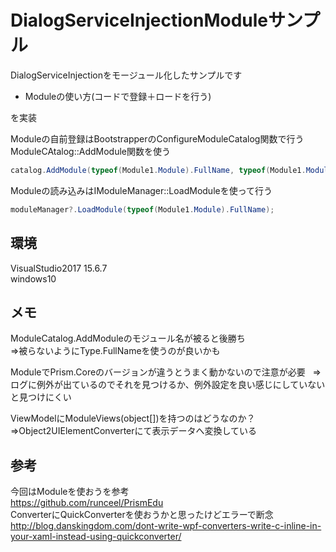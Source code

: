 ﻿# DialogServiceInjectionModuleサンプル
DialogServiceInjectionをモージュール化したサンプルです  

- Moduleの使い方(コードで登録＋ロードを行う)

を実装  

Moduleの自前登録はBootstrapperのConfigureModuleCatalog関数で行う  
ModuleCAtalog::AddModule関数を使う  
```cs:Bootstrapper.cs
catalog.AddModule(typeof(Module1.Module).FullName, typeof(Module1.Module).AssemblyQualifiedName, InitializationMode.OnDemand);
```

Moduleの読み込みはIModuleManager::LoadModuleを使って行う  
```cs:MainWindowViewModel.cs
moduleManager?.LoadModule(typeof(Module1.Module).FullName);
```



## 環境
VisualStudio2017 15.6.7  
windows10  

## メモ
ModuleCatalog.AddModuleのモジュール名が被ると後勝ち  
⇒被らないようにType.FullNameを使うのが良いかも  

ModuleでPrism.Coreのバージョンが違うとうまく動かないので注意が必要  
⇒ログに例外が出ているのでそれを見つけるか、例外設定を良い感じにしていないと見つけにくい  

ViewModelにModuleViews(object[])を持つのはどうなのか？  
⇒Object2UIElementConverterにて表示データへ変換している  

## 参考
今回はModuleを使おうを参考  
https://github.com/runceel/PrismEdu  
ConverterにQuickConverterを使おうかと思ったけどエラーで断念  
http://blog.danskingdom.com/dont-write-wpf-converters-write-c-inline-in-your-xaml-instead-using-quickconverter/  
